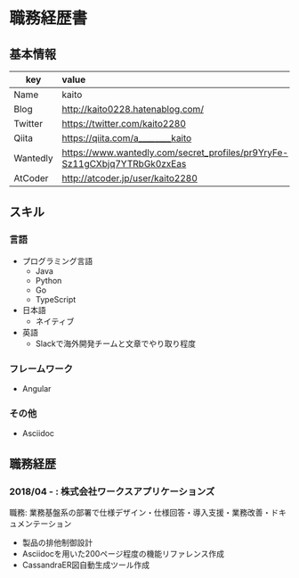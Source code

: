 # 職務経歴書

## 基本情報

|key|value|
|---|:----|
|Name|kaito|
|Blog|http://kaito0228.hatenablog.com/|
|Twitter|https://twitter.com/kaito2280|
|Qiita|https://qiita.com/a________kaito|
|Wantedly|https://www.wantedly.com/secret_profiles/pr9YryFe-Sz11gCXbjq7YTRbGk0zxEas|
|AtCoder|http://atcoder.jp/user/kaito2280|

## スキル

### 言語

- プログラミング言語
  - Java
  - Python
  - Go
  - TypeScript
- 日本語
  - ネイティブ
- 英語
  - Slackで海外開発チームと文章でやり取り程度

### フレームワーク

- Angular

### その他

- Asciidoc

<!---

## 強み

## やったことはないが興味があるもの

## 登壇歴

## 受賞歴
-->

## 職務経歴

### 2018/04 - : 株式会社ワークスアプリケーションズ

職務: 業務基盤系の部署で仕様デザイン・仕様回答・導入支援・業務改善・ドキュメンテーション

- 製品の排他制御設計
- Asciidocを用いた200ページ程度の機能リファレンス作成
- CassandraER図自動生成ツール作成
